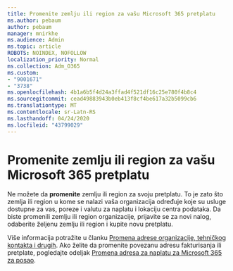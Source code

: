 ```yaml
---
title: Promenite zemlju ili region za vašu Microsoft 365 pretplatu
ms.author: pebaum
author: pebaum
manager: mnirkhe
ms.audience: Admin
ms.topic: article
ROBOTS: NOINDEX, NOFOLLOW
localization_priority: Normal
ms.collection: Adm_O365
ms.custom:
- "9001671"
- "3738"
ms.openlocfilehash: 4b1a6b5f4d24a3ffad4f521df16c25e780f4b8c4
ms.sourcegitcommit: cead49883943b0eb413f8cf4be617a32b5099cb6
ms.translationtype: MT
ms.contentlocale: sr-Latn-RS
ms.lasthandoff: 04/24/2020
ms.locfileid: "43799029"
---
```

# <a name="change-the-country-or-region-for-your-microsoft-365-subscription"></a>Promenite zemlju ili region za vašu Microsoft 365 pretplatu

Ne možete da **promenite** zemlju ili region za svoju pretplatu. To je zato što zemlja ili region u kome se nalazi vaša organizacija određuje koje su usluge dostupne za vas, poreze i valutu za naplatu i lokaciju centra podataka. Da biste promenili zemlju ili region organizacije, prijavite se za novi nalog, odaberite željenu zemlju ili region i kupite novu pretplatu.

Više informacija potražite u članku [Promena adrese organizacije, tehničkog kontakta i drugih](https://docs.microsoft.com/microsoft-365/admin/manage/change-address-contact-and-more?view=o365-worldwide). Ako želite da promenite povezanu adresu fakturisanja ili pretplate, pogledajte odeljak [Promena adresa za naplatu za Microsoft 365 za posao](https://docs.microsoft.com/microsoft-365/commerce/billing-and-payments/change-your-billing-addresses?view=o365-worldwide). 
